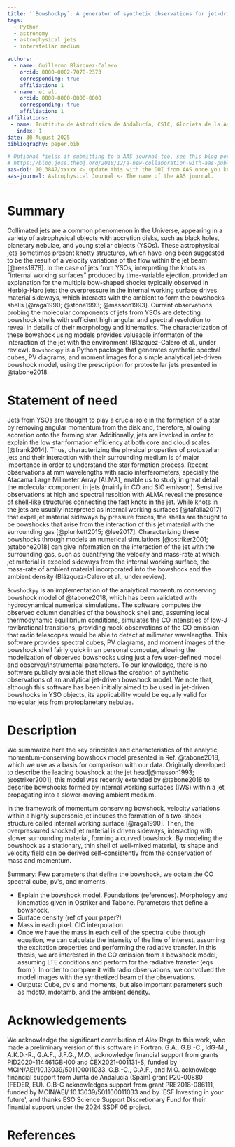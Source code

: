 ```yaml
---
title: '`Bowshockpy`: A generator of synthetic observations for jet-driven bowshocks'
tags:
  - Python
  - astronomy
  - astrophysical jets
  - interstellar medium

authors:
  - name: Guillermo Blázquez-Calero
    orcid: 0000-0002-7078-2373
    corresponding: true
    affiliation: 1 
  - name: et al. 
    orcid: 0000-0000-0000-0000
    corresponding: true
    affiliation: 1 
affiliations:
 - name: Instituto de Astrofísica de Andalucía, CSIC, Glorieta de la Astronomía s/n, E-18008 Granada, Spain
   index: 1
date: 30 August 2025
bibliography: paper.bib

# Optional fields if submitting to a AAS journal too, see this blog post:
# https://blog.joss.theoj.org/2018/12/a-new-collaboration-with-aas-publishing
aas-doi: 10.3847/xxxxx <- update this with the DOI from AAS once you know it.
aas-journal: Astrophysical Journal <- The name of the AAS journal.
---
```


<!--
Authors: Guillem Anglada, Mayra Osorio, Sylvie Cabrit (?), Benoit Tabone (?), Ruben Fedriani (?), Alejandro López-Vazquez (?), Itziar de Gregorio, Jose Francisco Gomez, Gary Fuller, Noah Otten, Josep Maria, Rodrigo, Florin (?), Pablo (?), Oier (?)
-->

# Summary
<!--
# Introduction
# Background
-->
<!--
Possibility 1:

Ejections in star formation. Ejection mechanisim is unkown. Molecular jets. X-wind vs bowshock. Bowshock faint. Properties of the interaction can be obtain.

Possibility 2:

Collimated jets in star formation. Optical/IR are low resolution. Molecular component in radio: high resolution, enabling comparison with models. Apart from the molecular jets, bowshock wings as nested shells are being observed with radio interferometers.
-->

Collimated jets are a common phenomenon in the Universe, appearing in a variety of astrophysical objects with accretion disks, such as black holes, planetary nebulae, and young stellar objects (YSOs). These astrophysical jets sometimes present knotty structures, which have long been suggested to be the result of a velocity variations of the flow within the jet beam [@rees1978]. In the case of jets from YSOs, interpreting the knots as "internal working surfaces" produced by time-variable ejection, provided an explanation for the multiple bow-shaped shocks typically observed in Herbig-Haro jets: the overpressure in the internal working surface drives material sideways, which interacts with the ambient to form the bowshocks shells [@raga1990; @stone1993; @masson1993]. Current observations probing the molecular components of jets <!-- with radio interferometers as the Atacama Large Milimmeter Telescope, are probing the molecular component of jets--> from YSOs are detecting bowshock shells with sufficient high angular and spectral resolution to reveal in details of their morphology and kinematics. The characterization of these bowshock using models provides valueable informaton of the interaction of the jet with the environment (Blázquez-Calero et al., under review). `Bowshockpy` is a Python package that generates synthetic spectral cubes, PV diagrams, and moment images for a simple analytical jet-driven bowshock model, using the prescription for protostellar jets presented in @tabone2018.

<!--
TODO: Is the program generalizable for other CO rovibrational transition apart from CO(3-2)
-->

<!--
Along with observer parameters as the inclination angle, the projected morphology and kinematics are obtained. The surface density is computed, as well as the intensity .
-->

# Statement of need
<!--
time-dependent ejections 
variations in the flow velocity/ ejection velocty within the jet beam
-->
<!--
In the case of YSO, Hypersonic, collimated protostelar mass loss appearas to be a ubiquitous aspect of the star formaton process.
The suggestion that the knotty structures in astro-
physical jets could be the result of a time-dependent
ejection was first made in the context of extragalac-
tic jets (see, e.g., Rees 1978; Wilson 1984; Roberts
1986). However, the theory of variable jets has
been mostly developed and applied in the context
of Herbig-Haro (HH) jets from young stars.
Raga et al. (1990) apparently first pointed out
in an explicit way that the structures observed in
HH jets could be easily modeled as “internal working
surfaces” produced by an ejection velocity variabil-
ity with a hypersonic amplitude (though the general
idea that HH knots are the result of a variability of
the ejection hovers around in the literature of the late
1980’s)
--> 
<!--
the star formation process is accompanied with the ejection of matter in the form of highly supersonic jets [@frank2014].

Jets from YSOs are thought to play an important role in the formation of a star by removing angular momentum from disk and, therefore, allowing accretion onto the central young star.
-->

<!-- say that YSO jets are supersonic and radiative?-->

<!--
Jets from YSOs play an important role in the formation of a star by removing angular momentum from disk and, therefore, allowing accretion onto the central young star[@frank2014]. However, the launching mechanism of jets is still debated, since resolving the launching zone (<1 au) is still not possible with the available instrumentation. 


Thus, indirect ways of constraining the ejection mechanism are needed. One way to constrain the launching properties is the characterization of the jets properties through its interaction with the surrounding gas, which can give insight into the mass-loss rate.

The interaction of jet internal working surface with the surrounding medium can give as insight of the mass-loss rate. Thus, the characterization of jets through its interaction with the environment is very important. 
-->

Jets from YSOs are <!-- not a mere by-product of the star formation process, but are--> thought to play a crucial role in the formation of a star by removing angular momentum from the disk and, therefore, allowing accretion onto the forming star. Additionally, jets are invoked in order to explain the low star formation efficiency at both core and cloud scales [@frank2014]. Thus, characterizing the physical properties of protostellar jets and their interaction with their surrounding medium is of major importance in order to understand the star formation process.  <!-- There are, however, some important unkowns; e.g., the launching mechanism of jets is still debated (resolving the launching zone, <1 au, is still not possible with the available instrumentation),  and the jet has been sometimes interpreted to be densest axial part of a radially extended wind [@wang2019] instead of being a truly narrow jet [@tafalla2017].  --> Recent observations at mm wavelengths with radio interferometers, specially the Atacama Large Milimeter Array (ALMA), enable us to study in great detail the molecular component in jets (mainly in CO and SiO emisson). <!--which can shed light to these unkonws--><!--, nearest to the YSO ($\lesssim 5000$ au), and characterize these knots. At these scales,--> Sensitive observations at high and spectral resoltion with ALMA reveal the presence of shell-like structures connecting the fast knots in the jet. While knots in the jets are usually interpreted as internal working surfaces [@tafalla2017] that expel jet material sideways by pressure forces, the shells are thought to be bowshocks that arise from the interaction of this jet material with the surrounding gas [@plunkett2015; @lee2017]. Characterizing these bowshocks through models an numerical simulations [@ostriker2001; @tabone2018] can give information on the interaction of the jet with the surrounding gas, such as quantifying the velocity and mass-rate at which jet material is expeled sideways from the internal working surface, the mass-rate of ambient material incorporated into the bowshock and the ambient density (Blázquez-Calero et al., under review). <!--, and constrain the launching mechanisms.--> <!-- provide valueable information of the jet properties, its surrounding ambient and their interaction.-->  

<!-- 
`Bowshockpy` is a Python package that generates synthetic spectral cubes, PV diagrams, and moment images for a simple analytical jet-driven bowshock model, using the prescription presented in @tabone2018 for protostellar jets. The code is an implementation of @tabone2018 prescription for a protostellar jet propagating in a surrounding disk wind.  In this framework, velocity variations within the jet beam induces the formation of internal working surfaces, from which the jet material is ejected sideways. These jet material interacts with the surrounding medium, forming a momentum conserving bowshock shell of well mixed ambient and jet material. `Bowshockpy` computes the morphology, kinematics, and surface density of the bowshock shell using a few user-defined model parameters. Then, assuming some user-defined observer and instrumental properties, this software simulates the observed column densities and, under local thermodynamic equilibrium conditions, computes the CO intensities of low-J rovibrational transitions, providing mock observations of the CO emission that mm radio telescopes are able to detect.
--> 

<!--
, providing an explanation of the multiple bow shock structures observed in some jets from YSOs.

Momentum conserving bowshock models are found in literature [@ostriker2001; @tabone2018]. Nonetheless, it has not been until recently that, by the advent of mm radio interferometers as ALMA, we obtained observations with enough angular and spectral resolution, sensitive enough to detect and model bowshocks (Blázquez-Calero et al., under rev.), mainly within the <5000 au. When compared to observations, the characterization of bowshocks can give information on the interaction with the ambient medium / entrainment process / and can even elucidate the launching mechanism (tafalla vs wang). 

-->

<!--
Jets from YSOs play a key role in the formation of a star by removing angular momentum from the star/disk system, however its launching mechanism is still debated. Resolving the launching zone (<1 au) is still not possible with the available instrumentation, so indirect ways are needed. 

 Bowshock shells are 
-->

`Bowshockpy` is an implementation of the analytical momentum conserving bowshock model of @tabone2018, which has been validated with hydrodynamical numerical simulations. The software computes the observed column densities of the bowshock shell and, assuming local thermodynamic equilibrium conditions, simulates the CO intensities of low-J rovibrational transitions, providing mock observations of the CO emission that radio telescopes would be able to detect at milimeter wavelengths. This software provides spectral cubes, PV diagrams, and moment images of the bowshock shell fairly quick in an personal computer, allowing the modelization of observed bowshocks using just a few user-defined model and observer/instrumental parameters. <!--, and its applicability is two-fold. First, enables the modelization of observed bowshocks using a just few user-defined model and observer/instrumental parameters.  Second, it can be used as a first approach for tailored computational expensive numerical magneto-hydrodynamical simuations. --> To our knowledge, there is no software publicly available that allows the creation of synthetic observations of an analytical jet-driven bowshock model. We note that, although this software has been initially aimed to be used in jet-driven bowshocks in YSO objects, its applicability would be equally valid for molecular jets from protoplanetary nebulae.

<!--
Analytical model that is computed quickly. Visualize and quickly compare with observations. This software is of scientific important since it enables to characterize the interaction between jets and environment. Also, guess parameters for time consuming MHD simulations.

. Moreover, the modelization of
bowshocks could potentially distinguiwish between ejection mechanisms
(tafalla2017, wang2019).

and create synthetic observations. 
-->

# Description

We summarize here the key principles and characteristics of the analytic, momentum-conserving bowshock model presented in Ref. @tabone2018, which we use as a basis for comparison with our data. Originally developed to describe the leading bowshock at the jet head[@masson1993; @ostriker2001], this model was recently extended by @tabone2018 to describe bowshocks formed by internal working surfaces (IWS) within a jet propagating into a slower-moving ambient medium.

In the framework of momentum conserving bowshock, velocity variations within a highly supersonic jet induces the formation of a two-shock structure called internal working surface [@raga1990]. Then, the overpressured shocked jet material is driven sideways, interacting with slower surrounding material, forming a curved bowshock. By modeling the bowshock as a stationary, thin shell of well-mixed material, its shape and velocity field can be derived self-consistently from the conservation of mass and momentum.


Summary: Few parameters that define the bowshock, we obtain the CO spectral
cube, pv's, and moments.

- Explain the bowshock model. Foundations (references). Morphology and
  kinematics given in Ostriker and Tabone. Parameters that define a bowshock. 
- Surface density (ref of your paper?)
- Mass in each pixel. CIC interpolation
- Once we have the mass in each cell of the spectral cube through equation, we can calculate the intensity of the line of interest, assuming the excitation properties and performing the radiative transfer. In this thesis, we are interested in the CO emission from a bowshock model, assuming LTE conditions and perform for the radiative transfer (eqs from ). In order to compare it with radio observations, we convolved the model images with the synthetized beam of the observations.
- Outputs: Cube, pv's and moments, but also important parameters such as mdot0,
  mdotamb, and the ambient density.

<!--
that results from the mass and $(x^*,r)$-momentum conservation equations:
\begin{eqnarray}
	{\dot m} & = & {\dot m}_0+\pi r_b^2 \rho_{\rm amb}(v_{\rm jet}-v_{\rm amb})=2\pi r_b \sigma v_t\,, \label{eq:mcon} \\ 
	{\dot \Pi}_{x^*} & = & \pi r_b^2\rho_{\rm amb}(v_{\rm jet}-v_{\rm amb})^2={\dot m} v_{x^*}\,, \label{eq:xcon} \\
  {\dot \Pi}_r & = & {\dot m_0}v_0={\dot m}v_r\,,
  \label{eq:rcon}
\end{eqnarray}
where ${\dot m}$, ${\dot \Pi}_{x^*}$ and ${\dot \Pi}_r$ are the mass, $x^*$-momentum and $r$-momentum rates flowing along the thin shell up to a given value of $x^*$, and $v_t$, $v_{x^*}$ and $v_r$ are the components of the velocity of the well mixed material within the shell along the shell surface, and along the $x^*$- and $r$-axes, respectively. Finally, $\sigma$ (see the last term of \autoref{eq:mcon} is the surface density of the thin shell.

\begin{eqnarray}
	v_{x^*} & = &\frac{\pi r_b^2\rho_{\rm amb}(v_{\rm jet}-v_{\rm amb})^2}{\dot m_0+\pi\rho_{\rm amb}(v_{\rm jet}-v_{\rm amb})r_b^2}\,, \label{vx} \\ 
	v_r & = & \frac{{\dot m}_0v_0}{\dot m_0+\pi\rho_{\rm amb}(v_{\rm jet}-v_{\rm amb})r_b^2}\,.
  \label{vr}
\end{eqnarray}
integrated to obtain the shape of the bowshock wings:
\begin{equation}
	r_b(x^*)=\left(L_0^2\, x^*\right)^{1/3},
  \label{rb}
\end{equation}
with
\begin{equation}
	L_0\equiv \sqrt{\frac{3{\dot m}_0 v_0}{\pi\rho_{\rm amb}(v_{\rm jet}-v_{\rm amb})^2}}\,.
  \label{l0}
\end{equation}

Finally, we consider that the velocity along the thin shell can be written as $v_t=v_{x^*}\cos\alpha+v_r\sin\alpha$, and use equations (\ref{eq:mcon}) and (\ref{eq:vx})-(\ref{drb}) to calculate
the surface density of the shell as
\begin{equation}
	\sigma=\frac{1}{2}~\rho_{\rm amb}\cos\alpha\left(\gamma\tan\alpha + 1\right)^2 r_b\,,
	\label{sig}
\end{equation}
with


- The free parameters are...

- We provide a Documentation with examples of the code usage.

-->

<!--
# Figures

Figures can be included like this:

![Caption for example figure.\label{fig:example}](scheme_bowshockpy.pdf){ width=100% }

and referenced from text using \autoref{fig:example}.

Figure sizes can be customized by adding an optional second parameter:
![Caption for example figure.](figure.png){ width=20% }
-->

# Acknowledgements

We acknowledge the significant contribution of Alex Raga to this work, who made a preliminary version of this software in Fortran. G.A., G.B.-C., IdG-M., A.K.D.-R., G.A.F., J.F.G., M.O., acknowledge financial support from grants PID2020-114461GB-I00 and CEX2021-001131-S, funded by MCIN/AEI/10.13039/501100011033. G.B.-C., G.A.F., and M.O. acknowlege financial support from Junta de Andalucía (Spain) grant P20-00880 (FEDER, EU). G.B-C acknowledges support from grant PRE2018-086111, funded by MCIN/AEI/ 10.13039/501100011033 and by `ESF Investing in your future', and thanks ESO Science Support Discretionary Fund for their finantial support under the 2024 SSDF 06 project.  

# References
